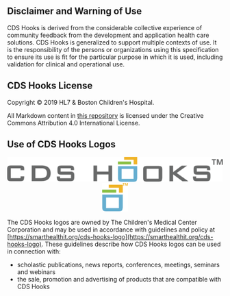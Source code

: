 

## Disclaimer and Warning of Use

CDS Hooks is derived from the considerable collective experience of community feedback from the development and application health care  solutions. CDS Hooks is generalized to support multiple contexts of use. It is the responsibility of the persons or organizations using this specification to ensure its use is fit for the particular purpose in which it is used, including validation for clinical and operational use.

## CDS Hooks License
Copyright © 2019 HL7 & Boston Children's Hospital.

All Markdown content in [this repository](https://github.com/cds-hooks/docs) is licensed under the Creative Commons Attribution 4.0 International License.

## Use of CDS Hooks Logos

<center>
<img src="/images/logo.png">
<img width="60" src="/images/logo-square.png">
</center>

The CDS Hooks logos are owned by The Children's Medical Center Corporation and may be used in accordance with guidelines and policy at [https://smarthealthit.org/cds-hooks-logo](https://smarthealthit.org/cds-hooks-logo). These guidelines describe how CDS Hooks logos can be used in connection with:

* scholastic publications, news reports, conferences, meetings, seminars and webinars
* the sale, promotion and advertising of products that are compatible with CDS Hooks
